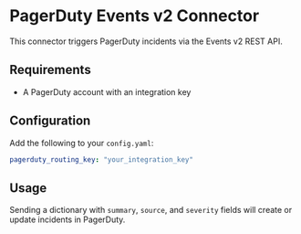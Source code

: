 # PagerDuty Events v2 Connector

This connector triggers PagerDuty incidents via the Events v2 REST API.

## Requirements

- A PagerDuty account with an integration key

## Configuration

Add the following to your `config.yaml`:

```yaml
pagerduty_routing_key: "your_integration_key"
```

## Usage

Sending a dictionary with `summary`, `source`, and `severity` fields will create or update incidents in PagerDuty.
